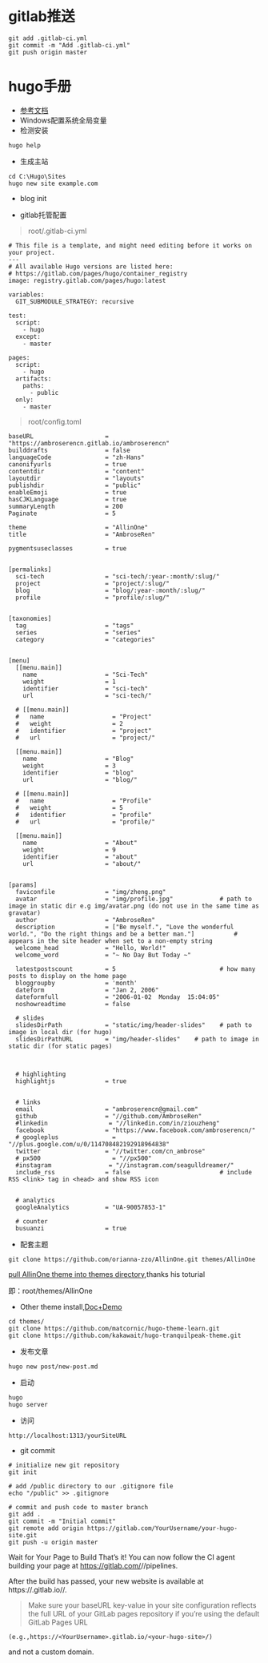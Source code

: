 # gitlab推送
```
git add .gitlab-ci.yml
git commit -m "Add .gitlab-ci.yml"
git push origin master
```

# hugo手册

- [参考文档](https://gohugo.io/getting-started/installing/)
- Windows配置系统全局变量
- 检测安装
```
hugo help
```

- 生成主站
```
cd C:\Hugo\Sites
hugo new site example.com
```

- blog init
+ gitlab托管配置
> root/.gitlab-ci.yml
```
# This file is a template, and might need editing before it works on your project.
---
# All available Hugo versions are listed here:
# https://gitlab.com/pages/hugo/container_registry
image: registry.gitlab.com/pages/hugo:latest

variables:
  GIT_SUBMODULE_STRATEGY: recursive

test:
  script:
    - hugo
  except:
    - master

pages:
  script:
    - hugo
  artifacts:
    paths:
      - public
  only:
    - master

```

> root/config.toml
```
baseURL                    = "https://ambroserencn.gitlab.io/ambroserencn"
builddrafts                = false
languageCode               = "zh-Hans"
canonifyurls               = true
contentdir                 = "content"
layoutdir                  = "layouts"
publishdir                 = "public"
enableEmoji                = true
hasCJKLanguage             = true
summaryLength              = 200
Paginate                   = 5

theme                      = "AllinOne"
title                      = "AmbroseRen"

pygmentsuseclasses         = true


[permalinks]
  sci-tech                 = "sci-tech/:year-:month/:slug/"
  project                  = "project/:slug/"
  blog                     = "blog/:year-:month/:slug/"
  profile                  = "profile/:slug/"
  

[taxonomies]
  tag                      = "tags"
  series                   = "series"
  category                 = "categories"


[menu]
  [[menu.main]]
    name                   = "Sci-Tech"
    weight                 = 1
    identifier             = "sci-tech"
    url                    = "sci-tech/"

  # [[menu.main]]
  #   name                   = "Project"
  #   weight                 = 2
  #   identifier             = "project"
  #   url                    = "project/"

  [[menu.main]]
    name                   = "Blog"
    weight                 = 3
    identifier             = "blog"
    url                    = "blog/"

  # [[menu.main]]
  #   name                   = "Profile"
  #   weight                 = 5
  #   identifier             = "profile"
  #   url                    = "profile/"

  [[menu.main]]
    name                   = "About"
    weight                 = 9
    identifier             = "about"
    url                    = "about/"


[params]
  faviconfile              = "img/zheng.png"
  avatar                   = "img/profile.jpg"             # path to image in static dir e.g img/avatar.png (do not use in the same time as gravatar)
  author                   = "AmbroseRen"
  description              = ["Be myself.", "Love the wonderful world.", "Do the right things and be a better man."]           # appears in the site header when set to a non-empty string
  welcome_head             = "Hello, World!"
  welcome_word             = "~ No Day But Today ~"

  latestpostscount         = 5                             # how many posts to display on the home page
  bloggroupby              = 'month'
  dateform                 = "Jan 2, 2006"
  dateformfull             = "2006-01-02  Monday  15:04:05"
  noshowreadtime           = false       

  # slides
  slidesDirPath            = "static/img/header-slides"    # path to image in local dir (for hugo)
  slidesDirPathURL         = "img/header-slides"    # path to image in static dir (for static pages)

  

  # highlighting 
  highlightjs              = true
  

  # links
  email                    = "ambroserencn@gmail.com"
  github                   = "//github.com/AmbroseRen"
  #linkedin                 = "//linkedin.com/in/ziouzheng"
  facebook                 = "https://www.facebook.com/ambroserencn/"
  # googleplus               = "//plus.google.com/u/0/114708482192918964838"
  twitter                  = "//twitter.com/cn_ambrose"
  # px500                    = "//px500"
  #instagram                = "//instagram.com/seagulldreamer/"
  include_rss              = false                         # include RSS <link> tag in <head> and show RSS icon


  # analytics
  googleAnalytics          = "UA-90057853-1"

  # counter
  busuanzi                 = true
```

- 配套主题
```
git clone https://github.com/orianna-zzo/AllinOne.git themes/AllinOne
```
[pull AllinOne theme into themes directory](https://github.com/orianna-zzo/blog-hugo),thanks his toturial

即：root/themes/AllinOne

- Other theme install,[Doc+Demo](https://themes.gohugo.io/hugo-theme-learn/)
```
cd themes/
git clone https://github.com/matcornic/hugo-theme-learn.git
git clone https://github.com/kakawait/hugo-tranquilpeak-theme.git
```

- 发布文章
```
hugo new post/new-post.md
```

- 启动
```
hugo
hugo server
```

- 访问
```
http://localhost:1313/yourSiteURL
```

- git commit
```gitlab
# initialize new git repository
git init

# add /public directory to our .gitignore file
echo "/public" >> .gitignore

# commit and push code to master branch
git add .
git commit -m "Initial commit"
git remote add origin https://gitlab.com/YourUsername/your-hugo-site.git
git push -u origin master
```

Wait for Your Page to Build 
That’s it! You can now follow the CI agent building your page at https://gitlab.com/<YourUsername>/<your-hugo-site>/pipelines.

After the build has passed, your new website is available at https://<YourUsername>.gitlab.io/<your-hugo-site>/.
  
>Make sure your baseURL key-value in your site configuration reflects the full URL of your GitLab pages repository if you’re using the default GitLab Pages URL 
```
(e.g.,https://<YourUsername>.gitlab.io/<your-hugo-site>/) 
```
and not a custom domain.

